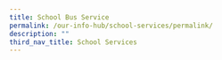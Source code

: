```yaml
---
title: School Bus Service
permalink: /our-info-hub/school-services/permalink/
description: ""
third_nav_title: School Services
---
```

